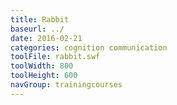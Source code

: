 ```yaml
---
title: Rabbit
baseurl: ../
date: 2016-02-21
categories: cognition communication
toolFile: rabbit.swf
toolWidth: 800
toolHeight: 600
navGroup: trainingcourses
---
```

